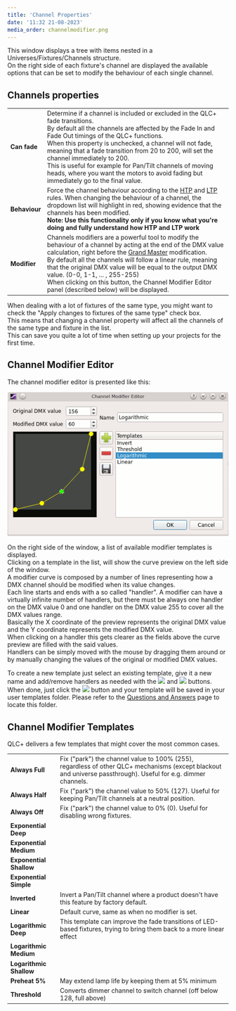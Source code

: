 ```yaml
---
title: 'Channel Properties'
date: '11:32 21-08-2023'
media_order: channelmodifier.png
---
```


This window displays a tree with items nested in a Universes/Fixtures/Channels structure.  
On the right side of each fixture's channel are displayed the available options that can be set to modify the behaviour of each single channel.

Channels properties
-------------------

|     |     |
| --- | --- |
| **Can fade** | Determine if a channel is included or excluded in the QLC+ fade transitions.  <br>By default all the channels are affected by the Fade In and Fade Out timings of the QLC+ functions.  <br>When this property is unchecked, a channel will not fade, meaning that a fade transition from 20 to 200, will set the channel immediately to 200.  <br>This is useful for example for Pan/Tilt channels of moving heads, where you want the motors to avoid fading but immediately go to the final value. |
| **Behaviour** | Force the channel behaviour according to the [HTP](/basics/glossary-and-concepts#htp) and [LTP](/basics/glossary-and-concepts#ltp) rules. When changing the behaviour of a channel, the dropdown list will highlight in red, showing evidence that the channels has been modified.  <br>**Note: Use this functionality only if you know what you're doing and fully understand how HTP and LTP work** |
| **Modifier** | Channels modifiers are a powerful tool to modify the behaviour of a channel by acting at the end of the DMX value calculation, right before the [Grand Master](/basics/glossary-and-concepts#grand-master) modification.  <br>By default all the channels will follow a linear rule, meaning that the original DMX value will be equal to the output DMX value. (0-0, 1-1, ... , 255-255)  <br>When clicking on this button, the Channel Modifier Editor panel (described below) will be displayed. |


When dealing with a lot of fixtures of the same type, you might want to check the "Apply changes to fixtures of the same type" check box.  
This means that changing a channel property will affect all the channels of the same type and fixture in the list.  
This can save you quite a lot of time when setting up your projects for the first time.

Channel Modifier Editor
-----------------------

The channel modifier editor is presented like this:

![](channelmodifier.png)

On the right side of the window, a list of available modifier templates is displayed.  
Clicking on a template in the list, will show the curve preview on the left side of the window.  
A modifier curve is composed by a number of lines representing how a DMX channel should be modified when its value changes.  
Each line starts and ends with a so called "handler". A modifier can have a virtually infinite number of handlers, but there must be always one handler on the DMX value 0 and one handler on the DMX value 255 to cover all the DMX values range.  
Basically the X coordinate of the preview represents the original DMX value and the Y coordinate represents the modified DMX value.  
When clicking on a handler this gets clearer as the fields above the curve preview are filled with the said values.  
Handlers can be simply moved with the mouse by dragging them around or by manually changing the values of the original or modified DMX values.

To create a new template just select an existing template, give it a new name and add/remove handlers as needed with the ![](/basics/edit_add.png) and ![](/basics/edit_remove.png) buttons.  
When done, just click the ![](/basics/filesave.png) button and your template will be saved in your user templates folder. Please refer to the [Questions and Answers](/basics/questions-and-answers) page to locate this folder.

Channel Modifier Templates
--------------------------

QLC+ delivers a few templates that might cover the most common cases.

|     |     |
| --- | --- |
| **Always Full** | Fix ("park") the channel value to 100% (255), regardless of other QLC+ mechanisms (except blackout and universe passthrough). Useful for e.g. dimmer channels. |
| **Always Half** | Fix ("park") the channel value to 50% (127). Useful for keeping Pan/Tilt channels at a neutral position. |
| **Always Off** | Fix ("park") the channel value to 0% (0). Useful for disabling wrong fixtures. |
| **Exponential Deep** |     |
| **Exponential Medium** |     |
| **Exponential Shallow** |     |
| **Exponential Simple** |     |
| **Inverted** | Invert a Pan/Tilt channel where a product doesn't have this feature by factory default. |
| **Linear** | Default curve, same as when no modifier is set. |
| **Logarithmic Deep** | This template can improve the fade transitions of LED-based fixtures, trying to bring them back to a more linear effect |
| **Logarithmic Medium** |
| **Logarithmic Shallow** |
| **Preheat 5%** | May extend lamp life by keeping them at 5% minimum |
| **Threshold** | Converts dimmer channel to switch channel (off below 128, full above) |